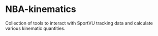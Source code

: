 # NBA-kinematics
Collection of tools to interact with SportVU tracking data and calculate various kinematic quantities. 
